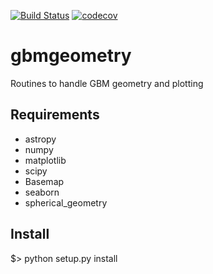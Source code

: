 [![Build Status](https://travis-ci.org/grburgess/gbmgeometry.svg?branch=master)](https://travis-ci.org/grburgess/gbmgeometry)
[![codecov](https://codecov.io/gh/grburgess/gbmgeometry/branch/master/graph/badge.svg)](https://codecov.io/gh/grburgess/gbmgeometry)
# gbmgeometry
Routines to handle GBM geometry and plotting 

## Requirements
* astropy
* numpy
* matplotlib
* scipy
* Basemap
* seaborn
* spherical_geometry

## Install

$> python setup.py install
